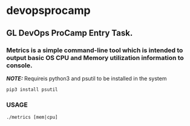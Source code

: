 # devopsprocamp
## GL DevOps ProCamp  Entry Task.

### Metrics is a simple command-line tool which is intended to output basic OS CPU and Memory utilization information to console.
***NOTE:*** Requireis python3 and psutil to be installed in the system 

```shell
pip3 install psutil
```

### USAGE
```shell
./metrics [mem|cpu]
```
